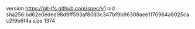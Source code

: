 version https://git-lfs.github.com/spec/v1
oid sha256:bd62e0eded98d9ff593af80d3c347bf9b96308aee1170964a6025cac2f9b6f4a
size 1374

